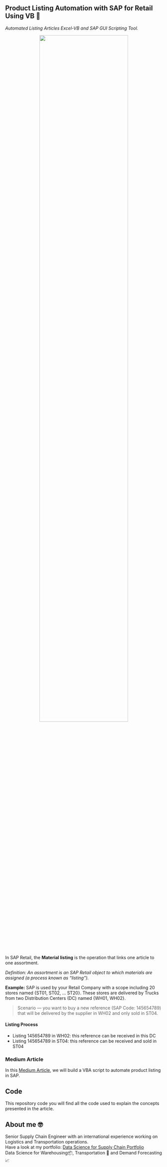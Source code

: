 ## Product Listing Automation with SAP for Retail Using VB 🏪
*Automated Listing Articles Excel-VB and SAP GUI Scripting Tool.*

<p align="center">
  <img align="center" src="https://miro.medium.com/max/875/1*dWGaJwzyTD4La3nApuUn3A.png" style="width: 75%; height: 75%"/>
</p>

In SAP Retail, the **Material listing** is the operation that links one article to one assortment.

*Definition: An assortment is an SAP Retail object to which materials are assigned (a process known as “listing”).*

**Example:** SAP is used by your Retail Company with a scope including 20 stores named {ST01, ST02, … ST20}. These stores are delivered by Trucks from two Distribution Centers (DC) named {WH01, WH02}.

> Scenario — you want to buy a new reference (SAP Code: 145654789) that will be delivered by the supplier in WH02 and only sold in ST04.

#### Listing Process
- Listing 145654789 in WH02: this reference can be received in this DC
- Listing 145654789 in ST04: this reference can be received and sold in ST04

### Medium Article
In this [Medium Article](https://medium.datadriveninvestor.com/sap-automation-for-retail-using-vb-and-python-part-2-listing-740c6cb690c1), we will build a VBA script to
automate product listing in SAP.

## Code
This repository code you will find all the code used to explain the concepts presented in the article.

## About me 🤓
Senior Supply Chain Engineer with an international experience working on Logistics and Transportation operations. \
Have a look at my portfolio: [Data Science for Supply Chain Portfolio](https://samirsaci.com) \
Data Science for Warehousing📦, Transportation 🚚 and Demand Forecasting 📈 


